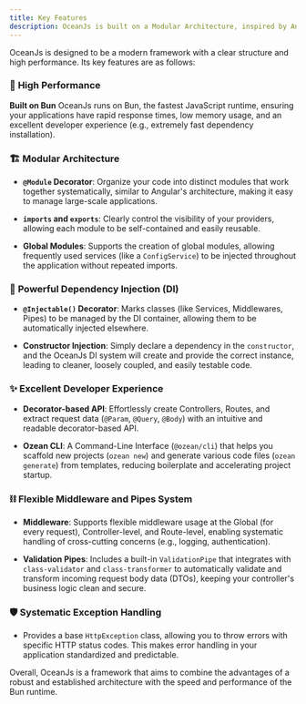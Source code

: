 ```yaml
---
title: Key Features
description: OceanJs is built on a Modular Architecture, inspired by Angular, which gives your code a clear, scalable, and easy-to-extend structure.
---
```


OceanJs is designed to be a modern framework with a clear structure and high performance. Its key features are as follows:

### 🚀 **High Performance**

**Built on Bun** OceanJs runs on Bun, the fastest JavaScript runtime, ensuring your applications have rapid response times, low memory usage, and an excellent developer experience (e.g., extremely fast dependency installation).

### 🏗️ **Modular Architecture**

- **`@Module` Decorator**: Organize your code into distinct modules that work together systematically, similar to Angular's architecture, making it easy to manage large-scale applications.

- **`imports` and `exports`**: Clearly control the visibility of your providers, allowing each module to be self-contained and easily reusable.

- **Global Modules**: Supports the creation of global modules, allowing frequently used services (like a `ConfigService`) to be injected throughout the application without repeated imports.

### 💉 **Powerful Dependency Injection (DI)**

- **`@Injectable()` Decorator**: Marks classes (like Services, Middlewares, Pipes) to be managed by the DI container, allowing them to be automatically injected elsewhere.

- **Constructor Injection**: Simply declare a dependency in the `constructor`, and the OceanJs DI system will create and provide the correct instance, leading to cleaner, loosely coupled, and easily testable code.

### ✨ **Excellent Developer Experience**

- **Decorator-based API**: Effortlessly create Controllers, Routes, and extract request data (`@Param`, `@Query`, `@Body`) with an intuitive and readable decorator-based API.

- **Ozean CLI**: A Command-Line Interface (`@ozean/cli`) that helps you scaffold new projects (`ozean new`) and generate various code files (`ozean generate`) from templates, reducing boilerplate and accelerating project startup.

### ⛓️ **Flexible Middleware and Pipes System**

- **Middleware**: Supports flexible middleware usage at the Global (for every request), Controller-level, and Route-level, enabling systematic handling of cross-cutting concerns (e.g., logging, authentication).

- **Validation Pipes**: Includes a built-in `ValidationPipe` that integrates with `class-validator` and `class-transformer` to automatically validate and transform incoming request body data (DTOs), keeping your controller's business logic clean and secure.

### 🛡️ **Systematic Exception Handling**

- Provides a base `HttpException` class, allowing you to throw errors with specific HTTP status codes. This makes error handling in your application standardized and predictable.

Overall, OceanJs is a framework that aims to combine the advantages of a robust and established architecture with the speed and performance of the Bun runtime.
